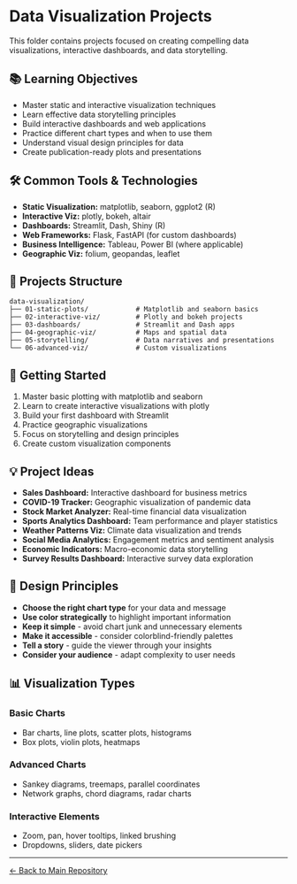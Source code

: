 # Data Visualization Projects

This folder contains projects focused on creating compelling data visualizations, interactive dashboards, and data storytelling.

## 📚 Learning Objectives

- Master static and interactive visualization techniques
- Learn effective data storytelling principles
- Build interactive dashboards and web applications
- Practice different chart types and when to use them
- Understand visual design principles for data
- Create publication-ready plots and presentations

## 🛠 Common Tools & Technologies

- **Static Visualization:** matplotlib, seaborn, ggplot2 (R)
- **Interactive Viz:** plotly, bokeh, altair
- **Dashboards:** Streamlit, Dash, Shiny (R)
- **Web Frameworks:** Flask, FastAPI (for custom dashboards)
- **Business Intelligence:** Tableau, Power BI (where applicable)
- **Geographic Viz:** folium, geopandas, leaflet

## 📂 Projects Structure

```
data-visualization/
├── 01-static-plots/            # Matplotlib and seaborn basics
├── 02-interactive-viz/         # Plotly and bokeh projects
├── 03-dashboards/              # Streamlit and Dash apps
├── 04-geographic-viz/          # Maps and spatial data
├── 05-storytelling/            # Data narratives and presentations
└── 06-advanced-viz/            # Custom visualizations
```

## 🚀 Getting Started

1. Master basic plotting with matplotlib and seaborn
2. Learn to create interactive visualizations with plotly
3. Build your first dashboard with Streamlit
4. Practice geographic visualizations
5. Focus on storytelling and design principles
6. Create custom visualization components

## 💡 Project Ideas

- **Sales Dashboard:** Interactive dashboard for business metrics
- **COVID-19 Tracker:** Geographic visualization of pandemic data
- **Stock Market Analyzer:** Real-time financial data visualization
- **Sports Analytics Dashboard:** Team performance and player statistics
- **Weather Patterns Viz:** Climate data visualization and trends
- **Social Media Analytics:** Engagement metrics and sentiment analysis
- **Economic Indicators:** Macro-economic data storytelling
- **Survey Results Dashboard:** Interactive survey data exploration

## 🎨 Design Principles

- **Choose the right chart type** for your data and message
- **Use color strategically** to highlight important information
- **Keep it simple** - avoid chart junk and unnecessary elements
- **Make it accessible** - consider colorblind-friendly palettes
- **Tell a story** - guide the viewer through your insights
- **Consider your audience** - adapt complexity to user needs

## 📊 Visualization Types

### Basic Charts
- Bar charts, line plots, scatter plots, histograms
- Box plots, violin plots, heatmaps

### Advanced Charts
- Sankey diagrams, treemaps, parallel coordinates
- Network graphs, chord diagrams, radar charts

### Interactive Elements
- Zoom, pan, hover tooltips, linked brushing
- Dropdowns, sliders, date pickers

---
[← Back to Main Repository](../README.md)